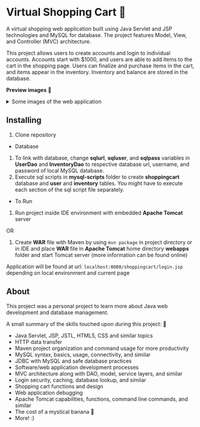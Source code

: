 # Virtual Shopping Cart :money_with_wings:

A virtual shopping web application built using Java Servlet and JSP technologies and MySQL for database. The project features Model, View, and Controller (MVC) architecture.

This project allows users to create accounts and login to individual accounts. Accounts start with $1000, and users are able to add items to the cart in the shopping page. Users can finalize and purchase items in the cart, and items appear in the inventory. Inventory and balance are stored in the database.

**Preview images** :small_red_triangle_down:
<details>
<summary>Some images of the web application </summary>

* Login Portal

![Login](https://github.com/NotTheBest/JavaShoppingCart/blob/master/preview-images/login.png?raw=true)

* Sign Up Portal

![Sign Up](https://github.com/NotTheBest/JavaShoppingCart/blob/master/preview-images/signup.png?raw=true)

* Shopping Page 1

![Shopping page](https://github.com/NotTheBest/JavaShoppingCart/blob/master/preview-images/shop1.png?raw=true)

* Cart 1

![Cart](https://github.com/NotTheBest/JavaShoppingCart/blob/master/preview-images/cart1.png?raw=true)

* Cart 2

![Cart](https://github.com/NotTheBest/JavaShoppingCart/blob/master/preview-images/cart2.png?raw=true)

* Inventory 1

![Inventory](https://github.com/NotTheBest/JavaShoppingCart/blob/master/preview-images/inventory1.png?raw=true)

* Inventory 2

![Inventory](https://github.com/NotTheBest/JavaShoppingCart/blob/master/preview-images/inventory2.png?raw=true)
</details>

## Installing

1. Clone repository

* Database
1. To link with database, change **sqlurl**, **sqluser**, and **sqlpass** variables in **UserDao** and **InventoryDao** to respective database url, username, and password of local MySQL database.
2. Execute sql scripts in **mysql-scripts** folder to create **shoppingcart** database and **user** and **inventory** tables. You might have to execute each section of the sql script file separately.

* To Run
1. Run project inside IDE environment with embedded **Apache Tomcat** server

OR

1. Create **WAR** file with Maven by using `mvn package` in project directory or in IDE and place **WAR** file in **Apache Tomcat** home directory **webapps** folder and start Tomcat server (more information can be found online)

Application will be found at url: `localhost:8080/shoppingcart/login.jsp` depending on local environment and current page

## About

This project was a personal project to learn more about Java web development and database management.

A small summary of the skills touched upon during this project: :small_red_triangle_down:

* Java Servlet, JSP, JSTL, HTML5, CSS and similar topics
* HTTP data transfer
* Maven project organization and command usage for more productivity
* MySQL syntax, basics, usage, connectivity, and similar
* JDBC with MySQL and safe database practices
* Software/web application development processes
* MVC architecture along with DAO, model, service layers, and similar
* Login security, caching, database lookup, and similar
* Shopping cart functions and design
* Web application debugging
* Apache Tomcat capabilities, functions, command line commands, and similar
* The cost of a mystical banana :banana:
* More! :)
